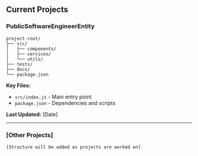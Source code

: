 ## Current Projects

### PublicSoftwareEngineerEntity
```
project-root/
├── src/
│   ├── components/
│   ├── services/
│   └── utils/
├── tests/
├── docs/
└── package.json
```

**Key Files:**
- `src/index.js` - Main entry point
- `package.json` - Dependencies and scripts

**Last Updated:** [Date]

---

### [Other Projects]
```
[Structure will be added as projects are worked on]
```